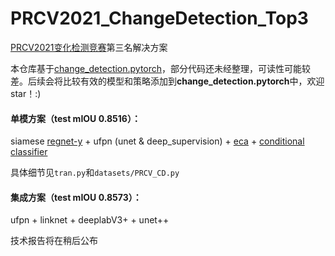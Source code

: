# PRCV2021_ChangeDetection_Top3
[PRCV2021变化检测竞赛](https://captain-whu.github.io/PRCV2021_RS/index.html)第三名解决方案



本仓库基于[change_detection.pytorch](https://github.com/likyoo/change_detection.pytorch)，部分代码还未经整理，可读性可能较差。后续会将比较有效的模型和策略添加到**change_detection.pytorch**中，欢迎star！:)



#### 单模方案（test mIOU 0.8516）：

siamese [regnet-y](https://arxiv.org/pdf/2003.13678.pdf) + ufpn (unet & deep_supervision) + [eca](https://arxiv.org/abs/1910.03151) + [conditional classifier](https://arxiv.org/pdf/2109.10322.pdf) 

具体细节见`tran.py`和`datasets/PRCV_CD.py`



#### 集成方案（test mIOU 0.8573）：

ufpn + linknet + deeplabV3+ + unet++



技术报告将在稍后公布

